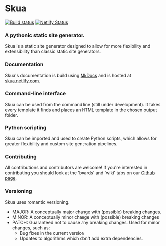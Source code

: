 # Skua
[![Build status](https://travis-ci.org/teymour-aldridge/skua.svg?branch=master)](https://travis-ci.org/teymour-aldridge/skua)
[![Netlify Status](https://api.netlify.com/api/v1/badges/b9b885cc-1a28-4640-be7e-d37b7b56703b/deploy-status)](https://app.netlify.com/sites/skua/deploys)

### A pythonic static site generator.
Skua is a static site generator designed to allow for more flexibility and extensibility than classic static site generators. 
### Documentation
Skua's documentation is build using [MkDocs](https://mkdocs.org) and is hosted at [skua.netlify.com](https://skua.netlify.com).
### Command-line interface
Skua can be used from the command line (still under development). It takes every template it finds and places an HTML template in the chosen output folder. 
### Python scripting
Skua can be imported and used to create Python scripts, which allows for greater flexibility and custom site generation pipelines. 
### Contributing
All contributions and contributors are welcome! If you're interested in contributing you should look at the 'boards' and 'wiki' tabs on our [Github page](https://github.com/teymour-aldridge/skua). 
### Versioning
Skua uses romantic versioning.
* MAJOR: A conceptually major change with (possible) breaking changes.
* MINOR: A conceptually minor change with (possible) breaking changes
* PATCH: Guaranteed not to cause any breaking changes. Used for minor changes, such as:
    * Bug fixes in the current version
    * Updates to algorithms which don't add extra dependencies.
